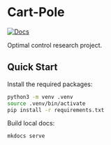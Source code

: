 # Cart-Pole
[![Docs](https://github.com/dasimagin/cart-pole/actions/workflows/docs.yml/badge.svg?branch=master)](Docs)

Optimal control research project.

## Quick Start
Install the required packages:
```bash
python3 -m venv .venv
source .venv/bin/activate
pip install -r requirements.txt
```

Build local docs:
```bash
mkdocs serve
```
